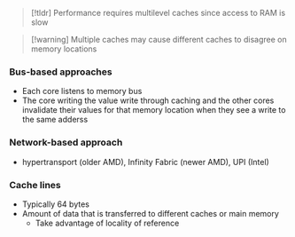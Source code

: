 
> [!tldr] Performance requires multilevel caches since access to RAM is slow

> [!warning] Multiple caches may cause different caches to disagree on memory locations

### Bus-based approaches
* Each core listens to memory bus
* The core writing the value write through caching and the other cores invalidate their values for that memory location when they see a write to the same adderss
### Network-based approach
* hypertransport (older AMD), Infinity Fabric (newer AMD), UPI (Intel)

### Cache lines
* Typically 64 bytes
* Amount of data that is transferred to different caches or main memory
	* Take advantage of locality of reference